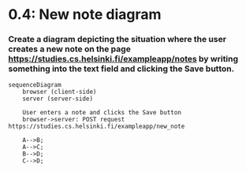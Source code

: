# 0.4: New note diagram
### Create a diagram depicting the situation where the user creates a new note on the page https://studies.cs.helsinki.fi/exampleapp/notes by writing something into the text field and clicking the Save button.

```mermaid
sequenceDiagram
    browser (client-side)
    server (server-side)

    User enters a note and clicks the Save button
    browser->server: POST request https://studies.cs.helsinki.fi/exampleapp/new_note

    A-->B;
    A-->C;
    B-->D;
    C-->D;
```
